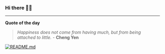 ### Hi there 👋🏻


---

**Quote of the day**

> *Happiness does not come from having much, but from being attached to little.* - **Cheng Yen** 

[![README.md](https://github.com/marcolovazzano/marcolovazzano/actions/workflows/readme.yml/badge.svg?branch=main)](https://github.com/marcolovazzano/marcolovazzano/actions/workflows/readme.yml)
